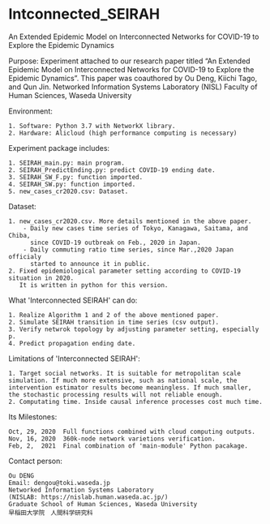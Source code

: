 # Intconnected_SEIRAH
An Extended Epidemic Model on Interconnected Networks for COVID-19 to Explore the Epidemic Dynamics

Purpose:
    Experiment attached to our research paper titled “An Extended Epidemic Model
    on Interconnected Networks for COVID-19 to Explore the Epidemic Dynamics”. 
    This paper was coauthored by Ou Deng, Kiichi Tago, and Qun Jin. 
    Networked Information Systems Laboratory (NISL)
    Faculty of Human Sciences, Waseda University

Environment:

    1. Software: Python 3.7 with NetworkX library.
    2. Hardware: Alicloud (high performance computing is necessary)
    
Experiment package includes:

    1. SEIRAH_main.py: main program.
    2. SEIRAH_PredictEnding.py: predict COVID-19 ending date.
    3. SEIRAH_SW_F.py: function imported.
    4. SEIRAH_SW.py: function imported.
    5. new_cases_cr2020.csv: Dataset.

Dataset:

    1. new_cases_cr2020.csv. More details mentioned in the above paper.
        - Daily new cases time series of Tokyo, Kanagawa, Saitama, and Chiba,
          since COVID-19 outbreak on Feb., 2020 in Japan.
        - Daily commuting ratio time series, since Mar.,2020 Japan officialy
          started to announce it in public.
    2. Fixed epidemiological parameter setting according to COVID-19 situation in 2020.
       It is written in python for this version.

What 'Interconnected SEIRAH' can do:

    1. Realize Algorithm 1 and 2 of the above mentioned paper.
    2. Simulate SEIRAH transition in time series (csv output).
    3. Verify netwrok topology by adjusting parameter setting, especially p.
    4. Predict propagation ending date.

Limitations of 'Interconnected SEIRAH':

    1. Target social networks. It is suitable for metropolitan scale simulation. If much more extensive, such as national scale, the intervention estimator results become meaningless. If much smaller, the stochastic processing results will not reliable enough.
    2. Computating time. Inside causal inference processes cost much time.
    
Its Milestones:

    Oct, 29, 2020  Full functions combined with cloud computing outputs.
    Nov, 16, 2020  360k-node network varietions verification.
    Feb, 2,  2021  Final combination of 'main-module' Python pacakage.
    
Contact person:

    Ou DENG
    Email: dengou@toki.waseda.jp
    Networked Information Systems Laboratory
    (NISLAB: https://nislab.human.waseda.ac.jp/)
    Graduate School of Human Sciences, Waseda University
    早稲田大学院　人間科学研究科
